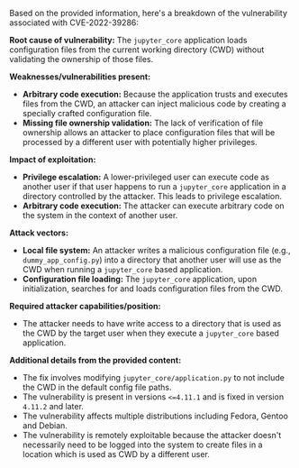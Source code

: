 Based on the provided information, here's a breakdown of the vulnerability associated with CVE-2022-39286:

**Root cause of vulnerability:**
The `jupyter_core` application loads configuration files from the current working directory (CWD) without validating the ownership of those files.

**Weaknesses/vulnerabilities present:**
- **Arbitrary code execution:** Because the application trusts and executes files from the CWD, an attacker can inject malicious code by creating a specially crafted configuration file.
- **Missing file ownership validation:** The lack of verification of file ownership allows an attacker to place configuration files that will be processed by a different user with potentially higher privileges.

**Impact of exploitation:**
- **Privilege escalation:**  A lower-privileged user can execute code as another user if that user happens to run a `jupyter_core` application in a directory controlled by the attacker. This leads to privilege escalation.
- **Arbitrary code execution:** The attacker can execute arbitrary code on the system in the context of another user.

**Attack vectors:**
- **Local file system:** An attacker writes a malicious configuration file (e.g., `dummy_app_config.py`) into a directory that another user will use as the CWD when running a `jupyter_core` based application.
- **Configuration file loading:** The `jupyter_core` application, upon initialization, searches for and loads configuration files from the CWD.

**Required attacker capabilities/position:**
- The attacker needs to have write access to a directory that is used as the CWD by the target user when they execute a `jupyter_core` based application.

**Additional details from the provided content:**
- The fix involves modifying `jupyter_core/application.py` to not include the CWD in the default config file paths.
- The vulnerability is present in versions `<=4.11.1` and is fixed in version `4.11.2` and later.
- The vulnerability affects multiple distributions including Fedora, Gentoo and Debian.
- The vulnerability is remotely exploitable because the attacker doesn't necessarily need to be logged into the system to create files in a location which is used as CWD by a different user.